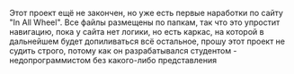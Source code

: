 Этот проект ещё не закончен, но уже есть первые наработки по сайту "In All Wheel". Все файлы размещены по папкам, так что это упростит навигацию, пока у сайта нет логики, но есть каркас, на которой в дальнейшем будет допиливаться всё остальное, прошу этот проект не судить строго, потому как он разрабатывался студентом - недопрограммистом без какого-либо представления  
